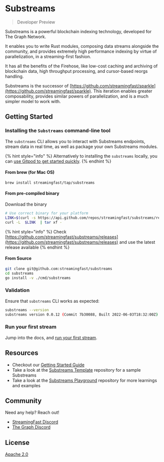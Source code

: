 # Substreams

> Developer Preview

Substreams is a powerful blockchain indexing technology, developed for The Graph Network.

It enables you to write Rust modules, composing data streams alongside the community, and provides extremely high performance indexing by virtue of parallelization, in a streaming-first fashion.

It has all the benefits of the Firehose, like low-cost caching and archiving of blockchain data, high throughput processing, and cursor-based reorgs handling.

Substreams is the successor of [https://github.com/streamingfast/sparkle](https://github.com/streamingfast/sparkle). This iteration enables greater composability, provides similar powers of parallelization, and is a much simpler model to work with.

## Getting Started

### Installing the `Substreams` command-line tool

The `substreams` CLI allows you to interact with Substreams endpoints, stream data in real time, as well as package your own Substreams modules.

{% hint style="info" %}
Alternatively to installing the `substreams` locally, you can [use Gitpod to get started quickly](developer-guide/overview.md#gitpod-quick-start).
{% endhint %}

#### From brew (for Mac OS)

```
brew install streamingfast/tap/substreams
```

#### From pre-compiled binary

Download the binary

```bash
# Use correct binary for your platform
LINK=$(curl -s https://api.github.com/repos/streamingfast/substreams/releases/latest%7C awk '/download.url.*linux/ {print $2}' | sed 's/"//g')
curl -L  $LINK  | tar xf -
```

{% hint style="info" %}
Check [https://github.com/streamingfast/substreams/releases](https://github.com/streamingfast/substreams/releases) and use the latest release available
{% endhint %}

#### From Source

```bash
git clone git@github.com:streamingfast/substreams
cd substreams
go install -v ./cmd/substreams
```

### Validation

Ensure that `substreams` CLI works as expected:

```bash
substreams --version
substreams version 0.0.12 (Commit 7b30088, Built 2022-06-03T18:32:00Z)
```

### Run your first stream

Jump into the docs, and [run your first stream](getting-started/your-first-stream.md).

## Resources

* Checkout our [Getting Started Guide](developer-guide/overview.md)
* Take a look at the [Substreams Template](https://github.com/streamingfast/substreams-template) repository for a sample Substreams
* Take a look at the [Substreams Playground](https://github.com/streamingfast/substreams-playground) repository for more learnings and examples

## Community

Need any help? Reach out!

* [StreamingFast Discord](https://discord.gg/jZwqxJAvRs)
* [The Graph Discord](https://discord.gg/vtvv7FP)

## License

[Apache 2.0](../LICENSE/)
